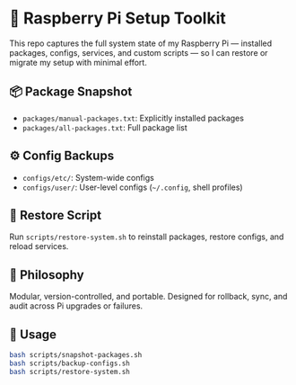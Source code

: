 # 🧰 Raspberry Pi Setup Toolkit

This repo captures the full system state of my Raspberry Pi — installed packages, configs, services, and custom scripts — so I can restore or migrate my setup with minimal effort.

## 📦 Package Snapshot
- `packages/manual-packages.txt`: Explicitly installed packages
- `packages/all-packages.txt`: Full package list

## ⚙️ Config Backups
- `configs/etc/`: System-wide configs
- `configs/user/`: User-level configs (`~/.config`, shell profiles)

## 🔁 Restore Script
Run `scripts/restore-system.sh` to reinstall packages, restore configs, and reload services.

## 🧠 Philosophy
Modular, version-controlled, and portable. Designed for rollback, sync, and audit across Pi upgrades or failures.

## 🚀 Usage
```bash
bash scripts/snapshot-packages.sh
bash scripts/backup-configs.sh
bash scripts/restore-system.sh
